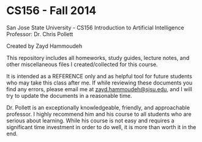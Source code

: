 # CS156 - Fall 2014
San Jose State University - CS156 Introduction to Artificial Intelligence
Professor: Dr. Chris Pollett

Created by Zayd Hammoudeh

This repository includes all homeworks, study guides, lecture notes, and other miscellaneous files I 
created/collected for this course.

It is intended as a REFERENCE only and as helpful tool for future students who may take this class after me.
If while reviewing these documents you find any errors, please email me at zayd.hammoudeh@sjsu.edu, and I 
will try to update the documents in a reasonable time.

Dr. Pollett is an exceptionally knowledgeable, friendly, and approachable professor.  I highly recommend him 
and his course to all students who are serious about learning.  While his course is not easy and requires 
a significant time investment in order to do well, it is more than worth it in the end.  
